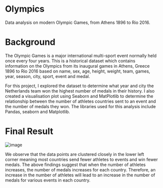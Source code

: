 # Olympics
Data analysis on modern Olympic Games, from Athens 1896 to Rio 2016.

# Background

The Olympic Games is a major international multi-sport event normally held once every four years. This is a historical dataset which contains information on the Olympics from its inaugural games in Athens, Greece 1896 to Rio 2016 based on name, sex, age, height, weight, team, games, year, season, city, sport, event and medal.

For this project, I explored the dataset to determine what year and city the Netherlands team won the highest number of medals in their history. I also created a visualisation plot using Seaborn and MatPlotlib to determine the relationship between the number of athletes countries sent to an event and the number of medals they won. The libraries used for this analysis include Pandas, seaborn and Matplotlib.

# Final Result

![image](https://github.com/TomisinOlofinjana/Olympic-Games/assets/128741298/9dfadbfd-955a-4986-a159-f5629a1e1ecd)

We observe that the data points are clustered closely in the lower left corner meaning most countries send fewer athletes to events and win fewer medals. The above findings suggest that when the number of athletes increases, the number of medals increases for each country. Therefore, an increase in the number of athletes will lead to an increase in the number of medals for various events in each country.
